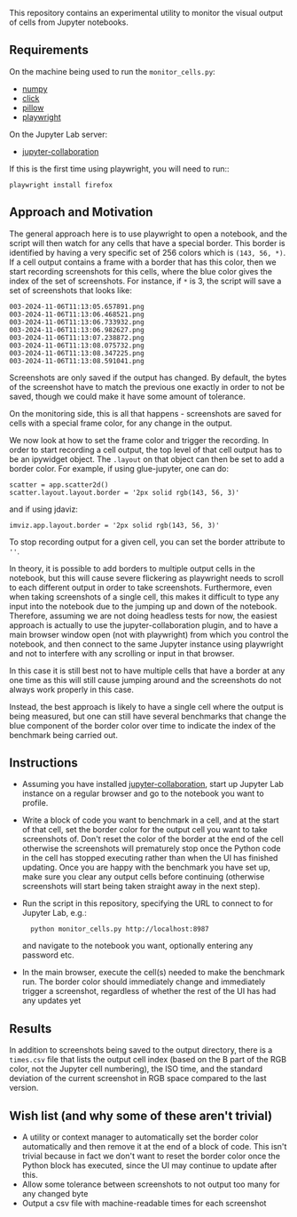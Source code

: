 This repository contains an experimental utility to monitor the visual output of
cells from Jupyter notebooks.

## Requirements

On the machine being used to run the ``monitor_cells.py``:

* [numpy](https://numpy.org)
* [click](https://click.palletsprojects.com/en/stable/)
* [pillow](https://python-pillow.org/)
* [playwright](https://pypi.org/project/playwright/)

On the Jupyter Lab server:

* [jupyter-collaboration](https://github.com/jupyterlab/jupyter-collaboration)

If this is the first time using playwright, you will need to run::

    playwright install firefox

## Approach and Motivation

The general approach here is to use playwright to open a notebook, and the script
will then watch for any cells that have a special border. This border is identified
by having a very specific set of 256 colors which is ``(143, 56, *)``. If a cell
output contains a frame with a border that has this color, then we start recording
screenshots for this cells, where the blue color gives the index of the set of
screenshots. For instance, if ``*`` is 3, the script will save a set of screenshots
that looks like:

    003-2024-11-06T11:13:05.657891.png
    003-2024-11-06T11:13:06.468521.png
    003-2024-11-06T11:13:06.733932.png
    003-2024-11-06T11:13:06.982627.png
    003-2024-11-06T11:13:07.238872.png
    003-2024-11-06T11:13:08.075732.png
    003-2024-11-06T11:13:08.347225.png
    003-2024-11-06T11:13:08.591041.png

Screenshots are only saved if the output has changed. By default, the bytes of the
screenshot have to match the previous one exactly in order to not be saved, though
we could make it have some amount of tolerance.

On the monitoring side, this is all that happens - screenshots are saved for cells
with a special frame color, for any change in the output.

We now look at how to set the frame color and trigger the recording. In order to
start recording a cell output, the top level of that cell output has to be an
ipywidget object. The ``.layout`` on that object can then be set to add a border
color. For example, if using glue-jupyter, one can do:

    scatter = app.scatter2d()
    scatter.layout.layout.border = '2px solid rgb(143, 56, 3)'

and if using jdaviz:

    imviz.app.layout.border = '2px solid rgb(143, 56, 3)'

To stop recording output for a given cell, you can set the border attribute to
``''``.

In theory, it is possible to add borders to multiple output cells in the
notebook, but this will cause severe flickering as playwright needs to scroll to
each different output in order to take screenshots. Furthermore, even when
taking screenshots of a single cell, this makes it difficult to type any input
into the notebook due to the jumping up and down of the notebook. Therefore,
assuming we are not doing headless tests for now, the easiest approach is
actually to use the jupyter-collaboration plugin, and to have a main browser
window open (not with playwright) from which you control the notebook, and then
connect to the same Jupyter instance using playwright and not to interfere with
any scrolling or input in that browser.

In this case it is still best not to have multiple cells that have a border at
any one time as this will still cause jumping around and the screenshots do not
always work properly in this case.

Instead, the best approach is likely to have a single cell where the output is
being measured, but one can still have several benchmarks that change the blue
component of the border color over time to indicate the index of the benchmark
being carried out.

## Instructions

* Assuming you have installed
  [jupyter-collaboration](https://github.com/jupyterlab/jupyter-collaboration),
  start up Jupyter Lab instance on a regular browser and go to the notebook you
  want to profile.
* Write a block of code you want to benchmark in a cell, and at the start of
  that cell, set the border color for the output cell you want to take
  screenshots of. Don't reset the color of the border at the end of the cell
  otherwise the screenshots will prematurely stop once the Python code in the
  cell has stopped executing rather than when the UI has finished updating. Once
  you are happy with the benchmark you have set up, make sure you clear any
  output cells before continuing (otherwise screenshots will start being taken
  straight away in the next step).
* Run the script in this repository, specifying the URL to connect to for Jupyter Lab, e.g.:

        python monitor_cells.py http://localhost:8987

  and navigate to the notebook you want, optionally entering any password etc.
* In the main browser, execute the cell(s) needed to make the benchmark run. The
  border color should immediately change and immediately trigger a screenshot,
  regardless of whether the rest of the UI has had any updates yet

## Results

In addition to screenshots being saved to the output directory, there is a
``times.csv`` file that lists the output cell index (based on the B part of the
RGB color, not the Jupyter cell numbering), the ISO time, and the standard
deviation of the current screenshot in RGB space compared to the last version.

## Wish list (and why some of these aren't trivial)

* A utility or context manager to automatically set the border color
  automatically and then remove it at the end of a block of code. This isn't
  trivial because in fact we don't want to reset the border color once the
  Python block has executed, since the UI may continue to update after this.
* Allow some tolerance between screenshots to not output too many for any changed byte
* Output a csv file with machine-readable times for each screenshot
